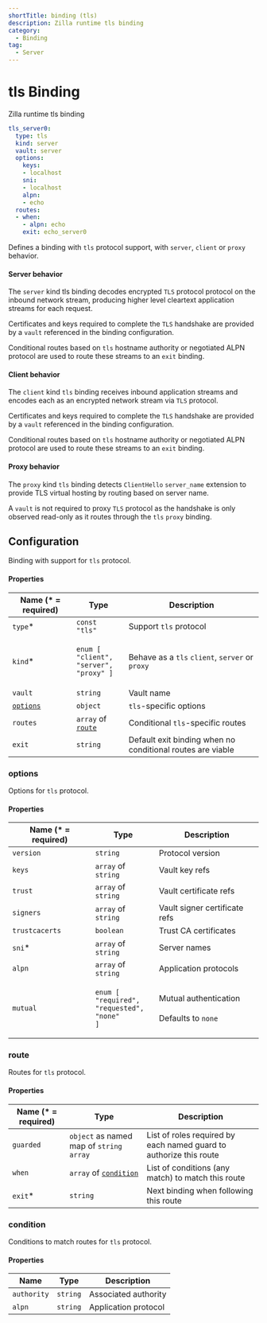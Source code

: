 ```yaml
---
shortTitle: binding (tls)
description: Zilla runtime tls binding
category:
  - Binding
tag:
  - Server
---
```


# tls Binding

Zilla runtime tls binding

```yaml {2}
tls_server0:
  type: tls
  kind: server
  vault: server
  options:
    keys:
    - localhost
    sni:
    - localhost
    alpn:
    - echo
  routes:
  - when:
    - alpn: echo
    exit: echo_server0
```

Defines a binding with `tls` protocol support, with `server`, `client` or `proxy` behavior.

#### Server behavior

The `server` kind tls binding decodes encrypted `TLS` protocol protocol on the inbound network stream, producing higher level cleartext application streams for each request.

Certificates and keys required to complete the `TLS` handshake are provided by a `vault` referenced in the binding configuration.

Conditional routes based on `tls` hostname authority or negotiated ALPN protocol are used to route these streams to an `exit` binding.

#### Client behavior

The `client` kind `tls` binding receives inbound application streams and encodes each as an encrypted network stream via `TLS` protocol.

Certificates and keys required to complete the `TLS` handshake are provided by a `vault` referenced in the binding configuration.

Conditional routes based on `tls` hostname authority or negotiated ALPN protocol are used to route these streams to an `exit` binding.

#### Proxy behavior

The `proxy` kind `tls` binding detects `ClientHello` `server_name` extension to provide TLS virtual hosting by routing based on server name.

A `vault` is not required to proxy `TLS` protocol as the handshake is only observed read-only as it routes through the `tls` `proxy` binding.

## Configuration

Binding with support for `tls` protocol.

#### Properties

| Name (\* = required)                | Type                                                                                                           | Description                                                |
| ----------------------------------- | -------------------------------------------------------------------------------------------------------------- | ---------------------------------------------------------- |
| `type`\*                            | `const "tls"`                                                                                                  | Support `tls` protocol                                     |
| `kind`\*                            | <p><code>enum [</code><br>  <code>"client",</code><br>  <code>"server",</code><br>  <code>"proxy" ]</code></p> | Behave as a `tls` `client`, `server` or `proxy`            |
| `vault`                             | `string`                                                                                                       | Vault name                                                 |
| [`options`](binding-tls.md#options) | `object`                                                                                                       | `tls`-specific options                                     |
| `routes`                            | `array` of [`route`](binding-tls.md#route)                                                                     | Conditional `tls`-specific routes                          |
| `exit`                              | `string`                                                                                                       | Default exit binding when no conditional routes are viable |

### options

Options for `tls` protocol.

#### Properties

| Name (\* = required) | Type                                                                                                                               | Description                                                       |
| -------------------- | ---------------------------------------------------------------------------------------------------------------------------------- | ----------------------------------------------------------------- |
| `version`            | `string`                                                                                                                           | Protocol version                                                  |
| `keys`               | `array` of `string`                                                                                                                | Vault key refs                                                    |
| `trust`              | `array` of `string`                                                                                                                | Vault certificate refs                                            |
| `signers`            | `array` of `string`                                                                                                                | Vault signer certificate refs                                     |
| `trustcacerts`       | `boolean`                                                                                                                          | Trust CA certificates                                             |
| `sni`\*              | `array` of `string`                                                                                                                | Server names                                                      |
| `alpn`               | `array` of `string`                                                                                                                | Application protocols                                             |
| `mutual`             | <p><code>enum [</code><br>  <code>"required",</code><br>  <code>"requested",</code><br>  <code>"none"</code><br><code>]</code></p> | <p>Mutual authentication<br><br>Defaults to <code>none</code></p> |

### route

Routes for `tls` protocol.

#### Properties

| Name (\* = required) | Type                                                 | Description                                                        |
| -------------------- | ---------------------------------------------------- | ------------------------------------------------------------------ |
| `guarded`            | `object` as named map of `string` `array`            | List of roles required by each named guard to authorize this route |
| `when`               | `array` of [`condition`](binding-tls.md#condition) | List of conditions (any match) to match this route                 |
| `exit`\*             | `string`                                             | Next binding when following this route                             |

### condition

Conditions to match routes for `tls` protocol.

#### Properties

| Name        | Type     | Description          |
| ----------- | -------- | -------------------- |
| `authority` | `string` | Associated authority |
| `alpn`      | `string` | Application protocol |
